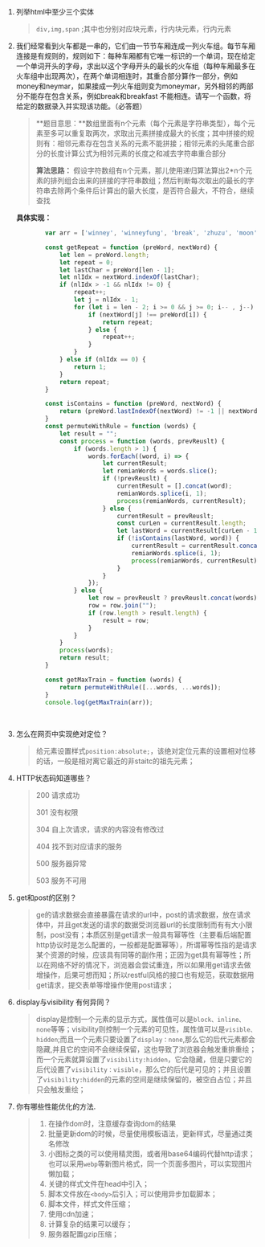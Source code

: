 1. 列举html中至少三个实体

   > `div,img,span` ;其中也分别对应块元素，行内块元素，行内元素

2. 我们经常看到火车都是一串的，它们由一节节车厢连成一列火车组。每节车厢连接是有规则的，规则如下：每种车厢都有它唯一标识的一个单词，现在给定一个单词开头的字母，求出以这个字母开头的最长的火车组（每种车厢最多在火车组中出现两次），在两个单词相连时，其重合部分算作一部分，例如money和neymar，如果接成一列火车组则变为moneymar，另外相邻的两部分不能存在包含关系，例如break和breakfast 不能相连。请写一个函数，将给定的数据录入并实现该功能。（必答题）

   > **题目意思：**数组里面有n个元素（每个元素是字符串类型），每个元素至多可以重复取两次，求取出元素拼接成最大的长度；其中拼接的规则有：相邻元素存在包含关系的元素不能拼接；相邻元素的头尾重合部分的长度计算公式为相邻元素的长度之和减去字符串重合部分
   >
   >**算法思路：** 假设字符数组有n个元素，那儿使用递归算法算出2*n个元素的排列组合出来的拼接的字符串数组；然后判断每次取出的最长的字符串去除两个条件后计算出的最大长度，是否符合最大，不符合，继续查找

   **具体实现：**

   ```javascript
           var arr = ['winney', 'winneyfung', 'break', 'zhuzu', 'moon'];

           const getRepeat = function (preWord, nextWord) {
               let len = preWord.length;
               let repeat = 0;
               let lastChar = preWord[len - 1];
               let nlIdx = nextWord.indexOf(lastChar);
               if (nlIdx > -1 && nlIdx != 0) {
                   repeat++;
                   let j = nlIdx - 1;
                   for (let i = len - 2; i >= 0 && j >= 0; i-- , j--) {
                       if (nextWord[j] !== preWord[i]) {
                           return repeat;
                       } else {
                           repeat++;
                       }
                   }
               } else if (nlIdx == 0) {
                   return 1;
               }
               return repeat;
           }

           const isContains = function (preWord, nextWord) {
               return (preWord.lastIndexOf(nextWord) != -1 || nextWord.lastIndexOf(preWord) != -1);
           }
           const permuteWithRule = function (words) {
               let result = "";
               const process = function (words, prevReuslt) {
                   if (words.length > 1) {
                       words.forEach((word, i) => {
                           let currentResult;
                           let remianWords = words.slice();
                           if (!prevReuslt) {
                               currentResult = [].concat(word);
                               remianWords.splice(i, 1);
                               process(remianWords, currentResult);
                           } else {
                               currentResult = prevReuslt;
                               const curLen = currentResult.length;
                               let lastWord = currentResult[curLen - 1];
                               if (!isContains(lastWord, word)) {
                                   currentResult = currentResult.concat(word.substr(getRepeat(lastWord, word)));
                                   remianWords.splice(i, 1);
                                   process(remianWords, currentResult);
                               }
                           }
                       });
                   } else {
                       let row = prevReuslt ? prevReuslt.concat(words) : [].concat(words);
                       row = row.join("");
                       if (row.length > result.length) {
                           result = row;
                       }
                   }
               }
               process(words);
               return result;
           }

           const getMaxTrain = function (words) {
               return permuteWithRule([...words, ...words]);
           }
           console.log(getMaxTrain(arr));
   ```

   ​

3. 怎么在网页中实现绝对定位？

   > 给元素设置样式`position:absolute;`，该绝对定位元素的设置相对位移的话，一般是相对离它最近的非staitc的祖先元素；

4. HTTP状态码知道哪些？

   > 200 请求成功
   >
   > 301 没有权限
   >
   > 304 自上次请求，请求的内容没有修改过
   >
   > 404 找不到对应请求的服务
   >
   > 500 服务器异常
   >
   > 503 服务不可用

5. get和post的区别？

   > ge的请求数据会直接暴露在请求的url中，post的请求数据，放在请求体中，并且get发送的请求的数据受浏览器url的长度限制而有有大小限制，post没有；本质区别是get请求一般具有幂等性（主要看后端配置http协议时是怎么配置的，一般都是配置幂等），所谓幂等性指的是请求某个资源的时候，应该具有同等的副作用；正因为get具有幂等性；所以在网络不好的情况下，浏览器会尝试重连，所以如果用get请求去做增操作，后果可想而知；所以restful风格的接口也有规范，获取数据用get请求，提交表单等增操作使用post请求；

6. display与visibility 有何异同？

   > display是控制一个元素的显示方式，属性值可以是`block、inline、none`等等；visibility则控制一个元素的可见性，属性值可以是`visible、hidden`;而且一个元素只要设置了`display：none`,那么它的后代元素都会隐藏,并且它的空间不会继续保留，这也导致了浏览器会触发重排重绘；而一个元素就算设置了`visibility:hidden`，它会隐藏，但是只要它的后代设置了`visibility：visible`，那么它的后代是可见的；并且设置了`visibility:hidden`的元素的空间是继续保留的，被空白占位；并且只会触发重绘；

7. 你有哪些性能优化的方法.

   > 1. 在操作dom时，注意缓存查询dom的结果
   > 2. 批量更新dom的时候，尽量使用模板语法，更新样式，尽量通过类名修改
   > 3. 小图标之类的可以使用精灵图，或者用base64编码代替http请求；也可以采用`webp`等新图片格式，同一个页面多图片，可以实现图片懒加载；
   > 4. 关键的样式文件在head中引入；
   > 5. 脚本文件放在`<body>`后引入；可以使用异步加载脚本；
   > 6. 脚本文件，样式文件压缩；
   > 7. 使用cdn加速；
   > 8. 计算复杂的结果可以缓存；
   > 9. 服务器配置gzip压缩；
